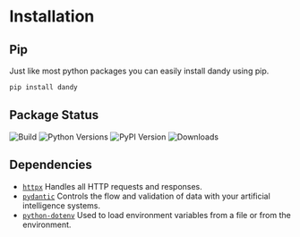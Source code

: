 # Installation

## Pip

Just like most python packages you can easily install dandy using pip.

``` bash
pip install dandy
```

## Package Status

![Build](https://img.shields.io/github/actions/workflow/status/stratusadv/dandy/run_tests.yml)
![Python Versions](https://img.shields.io/pypi/pyversions/dandy)
![PyPI Version](https://img.shields.io/pypi/v/dandy)
![Downloads](https://img.shields.io/pypi/dm/dandy)


## Dependencies

 - [`httpx`](https://www.python-httpx.org/) Handles all HTTP requests and responses.
 - [`pydantic`](https://docs.pydantic.dev/latest/) Controls the flow and validation of data with your artificial intelligence systems.
 - [`python-dotenv`](https://github.com/theskumar/python-dotenv) Used to load environment variables from a file or from the environment.
